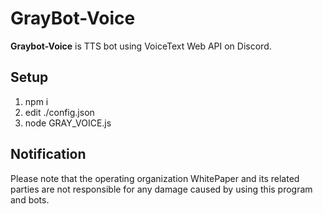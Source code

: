 # GrayBot-Voice

**Graybot-Voice** is TTS bot using VoiceText Web API on Discord.

## Setup

1. npm i
2. edit ./config.json
3. node GRAY_VOICE.js

## Notification
Please note that the operating organization WhitePaper and its related parties are not responsible for any damage caused by using this program and bots.
 
